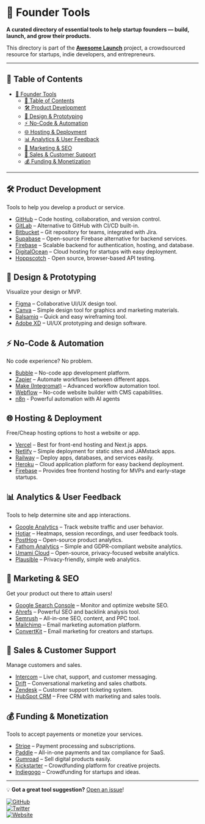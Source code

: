# 🚀 Founder Tools  

**A curated directory of essential tools to help startup founders — build, launch, and grow their products.**  

This directory is part of the **[Awesome Launch](./README.md)** project, a crowdsourced resource for startups, indie developers, and entrepreneurs.  

---

## 📌 Table of Contents  

- [🚀 Founder Tools](#-founder-tools)
  - [📌 Table of Contents](#-table-of-contents)
  - [🛠 Product Development](#-product-development)
  - [🎨 Design \& Prototyping](#-design--prototyping)
  - [⚡ No-Code \& Automation](#-no-code--automation)
  - [🌐 Hosting \& Deployment](#-hosting--deployment)
  - [📊 Analytics \& User Feedback](#-analytics--user-feedback)
  - [📢 Marketing \& SEO](#-marketing--seo)
  - [💬 Sales \& Customer Support](#-sales--customer-support)
  - [💰 Funding \& Monetization](#-funding--monetization)

---

## 🛠 Product Development  

Tools to help you develop a product or service.

- [GitHub](https://github.com/) – Code hosting, collaboration, and version control.  
- [GitLab](https://gitlab.com/) – Alternative to GitHub with CI/CD built-in.  
- [Bitbucket](https://bitbucket.org/) – Git repository for teams, integrated with Jira.  
- [Supabase](https://supabase.com/) – Open-source Firebase alternative for backend services.  
- [Firebase](https://firebase.google.com/) – Scalable backend for authentication, hosting, and database.  
- [DigitalOcean](https://www.digitalocean.com/) – Cloud hosting for startups with easy deployment.
- [Hoppscotch](https://hoppscotch.io/) - Open source, browser-based API testing.

## 🎨 Design & Prototyping  

Visualize your design or MVP.
  
- [Figma](https://www.figma.com/) – Collaborative UI/UX design tool.  
- [Canva](https://www.canva.com/) – Simple design tool for graphics and marketing materials.  
- [Balsamiq](https://balsamiq.com/) – Quick and easy wireframing tool.  
- [Adobe XD](https://www.adobe.com/products/xd.html) – UI/UX prototyping and design software.  

## ⚡ No-Code & Automation  

No code experience? No problem.

- [Bubble](https://bubble.io/) – No-code app development platform.  
- [Zapier](https://zapier.com/) – Automate workflows between different apps.  
- [Make (Integromat)](https://www.make.com/) – Advanced workflow automation tool.  
- [Webflow](https://webflow.com/) – No-code website builder with CMS capabilities.
- [n8n](https://n8n.io/) - Powerful automation with AI agents

## 🌐 Hosting & Deployment  

Free/Cheap hosting options to host a website or app.

- [Vercel](https://vercel.com/) – Best for front-end hosting and Next.js apps.  
- [Netlify](https://www.netlify.com/) – Simple deployment for static sites and JAMstack apps.  
- [Railway](https://railway.app/) – Deploy apps, databases, and services easily.  
- [Heroku](https://www.heroku.com/) – Cloud application platform for easy backend deployment.  
- [Firebase](https://firebase.google.com/) – Provides free frontend hosting for MVPs and early-stage startups.  

## 📊 Analytics & User Feedback  

Tools to help determine site and app interactions.

- [Google Analytics](https://analytics.google.com/) – Track website traffic and user behavior.  
- [Hotjar](https://www.hotjar.com/) – Heatmaps, session recordings, and user feedback tools.  
- [PostHog](https://posthog.com/) – Open-source product analytics.  
- [Fathom Analytics](https://usefathom.com/) – Simple and GDPR-compliant website analytics.  
- [Umami Cloud](https://umami.is/) – Open-source, privacy-focused website analytics.  
- [Plausible](https://plausible.io/) – Privacy-friendly, simple web analytics.  

## 📢 Marketing & SEO  

Get your product out there to attain users!

- [Google Search Console](https://search.google.com/search-console) – Monitor and optimize website SEO.  
- [Ahrefs](https://ahrefs.com/) – Powerful SEO and backlink analysis tool.  
- [Semrush](https://www.semrush.com/) – All-in-one SEO, content, and PPC tool.  
- [Mailchimp](https://mailchimp.com/) – Email marketing automation platform.  
- [ConvertKit](https://convertkit.com/) – Email marketing for creators and startups.  

## 💬 Sales & Customer Support  

Manage customers and sales.
  
- [Intercom](https://www.intercom.com/) – Live chat, support, and customer messaging.  
- [Drift](https://www.drift.com/) – Conversational marketing and sales chatbots.  
- [Zendesk](https://www.zendesk.com/) – Customer support ticketing system.  
- [HubSpot CRM](https://www.hubspot.com/) – Free CRM with marketing and sales tools.  

## 💰 Funding & Monetization  

Tools to accept payements or monetize your services.

- [Stripe](https://stripe.com/) – Payment processing and subscriptions.  
- [Paddle](https://www.paddle.com/) – All-in-one payments and tax compliance for SaaS.  
- [Gumroad](https://www.gumroad.com/) – Sell digital products easily.  
- [Kickstarter](https://www.kickstarter.com/) – Crowdfunding platform for creative projects.  
- [Indiegogo](https://www.indiegogo.com/) – Crowdfunding for startups and ideas.  

---

💡 **Got a great tool suggestion?** [Open an issue](https://github.com/soGeneri/awesome-launch/issues)!  

[![GitHub](https://img.shields.io/badge/github-soGeneri/awesome-launch-orange.svg)](https://github.com/soGeneri/awesome-launch)  
[![Twitter](https://img.shields.io/badge/twitter-soGeneri-blue.svg)](https://twitter.com/soGeneri)  
[![Website](https://img.shields.io/badge/website-awesomelaunch.web.app-blue.svg)](https://awesomelaunch.web.app/)
